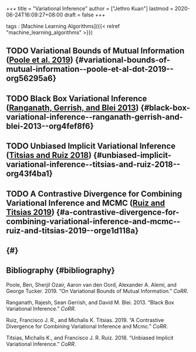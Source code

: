 +++
title = "Variational Inference"
author = ["Jethro Kuan"]
lastmod = 2020-06-24T16:09:27+08:00
draft = false
+++

tags
: [Machine Learning Algorithms]({{< relref "machine_learning_algorithms" >}})

## <span class="org-todo todo TODO">TODO</span> Variational Bounds of Mutual Information ([Poole et al. 2019](#org56295a6)) {#variational-bounds-of-mutual-information--poole-et-al-dot-2019--org56295a6}

## <span class="org-todo todo TODO">TODO</span> Black Box Variational Inference ([Ranganath, Gerrish, and Blei 2013](#org4fef8f6)) {#black-box-variational-inference--ranganath-gerrish-and-blei-2013--org4fef8f6}

## <span class="org-todo todo TODO">TODO</span> Unbiased Implicit Variational Inference ([Titsias and Ruiz 2018](#org43f4ba1)) {#unbiased-implicit-variational-inference--titsias-and-ruiz-2018--org43f4ba1}

## <span class="org-todo todo TODO">TODO</span> A Contrastive Divergence for Combining Variational Inference and MCMC ([Ruiz and Titsias 2019](#orge1d118a)) {#a-contrastive-divergence-for-combining-variational-inference-and-mcmc--ruiz-and-titsias-2019--orge1d118a}

## {#}

## Bibliography {#bibliography}

<a id="org56295a6"></a>Poole, Ben, Sherjil Ozair, Aaron van den Oord, Alexander A. Alemi, and George Tucker. 2019. “On Variational Bounds of Mutual Information.” _CoRR_.

<a id="org4fef8f6"></a>Ranganath, Rajesh, Sean Gerrish, and David M. Blei. 2013. “Black Box Variational Inference.” _CoRR_.

<a id="orge1d118a"></a>Ruiz, Francisco J. R., and Michalis K. Titsias. 2019. “A Contrastive Divergence for Combining Variational Inference and Mcmc.” _CoRR_.

<a id="org43f4ba1"></a>Titsias, Michalis K., and Francisco J. R. Ruiz. 2018. “Unbiased Implicit Variational Inference.” _CoRR_.
